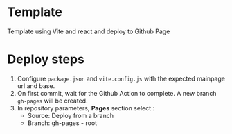 # Template

Template using Vite and react and deploy to Github Page

# Deploy steps
1. Configure `package.json` and `vite.config.js` with the expected mainpage url and base.
1. On first commit, wait for the Github Action to complete. A new branch `gh-pages` will be created.
2. In repository parameters, **Pages** section select :
    - Source: Deploy from a branch
    - Branch: gh-pages - root
